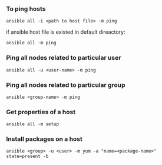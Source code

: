 ### To ping hosts

```
ansible all -i <path to host file> -m ping
```
if ansible host file is existed in default direactory:

```
ansible all -m ping
```

### Ping all nodes related to particular user

```
ansible all -u <user-name> -m ping
```
### Ping all nodes related to particular group

```
ansible <group-name> -m ping
```

### Get properties of a host

```
ansible all -m setup
```

### Install packages on a host

```
ansible <group> -u <user> -m yum -a "name=<package-name>" state=present -b
```